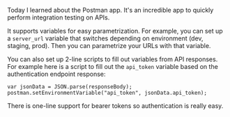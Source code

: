 Today I learned about the Postman app. It's an incredible app to quickly perform integration testing on APIs.

It supports variables for easy parametrization.
For example, you can set up a `server_url` variable that switches depending on environment (dev, staging, prod).
Then you can parametrize your URLs with that variable.

You can also set up 2-line scripts to fill out variables from API responses.
For example here is a script to fill out the `api_token` variable based on the authentication endpoint response:

```
var jsonData = JSON.parse(responseBody);
postman.setEnvironmentVariable("api_token", jsonData.api_token);
```

There is one-line support for bearer tokens so authentication is really easy.
